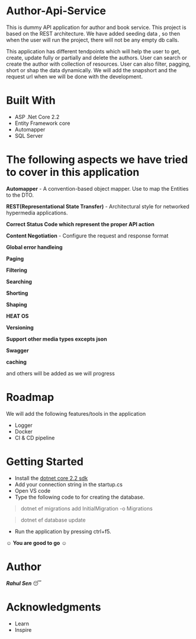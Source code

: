 # Author-Api-Service
This is dummy API application for author and book service. 
This project is based on the REST architecture. We have added seeding data , so then when the user will run the project, there will not be any empty db calls. 

This application has different tendpoints which will help the user to get, create, update fully or partially and delete the authors. User can search or create the author with collection of resources. User can also filter, pagging, short or shap the data dynamically.
We will add the snapshort and the request url when we will be done with the development.

# Built With
- ASP .Net Core 2.2
- Entity Framework core
- Automapper
- SQL Server

# The following aspects we have tried to cover in this application
**Automapper** - A convention-based object mapper. Use to map the Entities to the DTO.

**REST(Representational State Transfer)** - Architectural style for networked hypermedia applications.

**Correct Status Code which represent the proper API action**

**Content Negotiation** - Configure the request and response format

**Global error handleing**

**Paging**

**Filtering**

**Searching**

**Shorting**

**Shaping**

**HEAT OS**

**Versioning**

**Support other media types excepts json**

**Swagger**

**caching**

and others will be added as we will progress

# Roadmap

We will add the following features/tools in the application 

- Logger
- Docker
- CI & CD pipeline

# Getting Started

- Install the [dotnet core 2.2 sdk](https://dotnet.microsoft.com/download/dotnet-core/2.2)
- Add your connection string in the startup.cs
- Open VS code
- Type the following code to for creating the database.
 > dotnet ef migrations add InitialMigration -o Migrations
 
 > dotnet ef database update
- Run the application by pressing ctrl+f5. 

:relaxed: **You are good to go** :relaxed:
# Author

**_Rahul Sen_** :sleeping:

# Acknowledgments

- Learn
- Inspire
